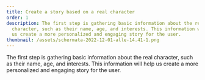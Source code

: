```yaml
---
title: Create a story based on a real character
order: 1
description: The first step is gathering basic information about the real
  character, such as their name, age, and interests. This information will help
  us create a more personalized and engaging story for the user.
thumbnail: /assets/schermata-2022-12-01-alle-14.41-1.png
---
```

The first step is gathering basic information about the real character, such as their name, age, and interests. This information will help us create a more personalized and engaging story for the user.